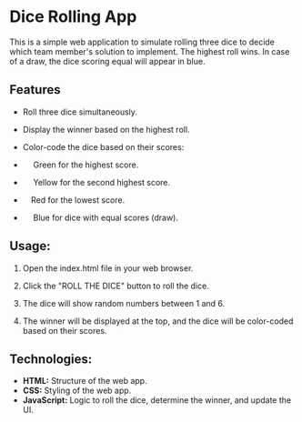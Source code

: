 # Dice Rolling App

This is a simple web application to simulate rolling three dice to decide which team member's solution to implement. The highest roll wins. In case of a draw, the dice scoring equal will appear in blue.

## Features

- Roll three dice simultaneously.
- Display the winner based on the highest roll.
- Color-code the dice based on their scores:

- &emsp; Green for the highest score.

- &emsp; Yellow for the second highest score.
- &emsp;Red for the lowest score.

- &emsp; Blue for dice with equal scores (draw).

## Usage:

1. Open the index.html file in your web browser.

2. Click the "ROLL THE DICE" button to roll the dice.
3. The dice will show random numbers between 1 and 6.
4. The winner will be displayed at the top, and the dice will be color-coded based on their scores.

## Technologies:

- **HTML:** Structure of the web app.
- **CSS:** Styling of the web app.
- **JavaScript:** Logic to roll the dice, determine the winner, and update the UI.
